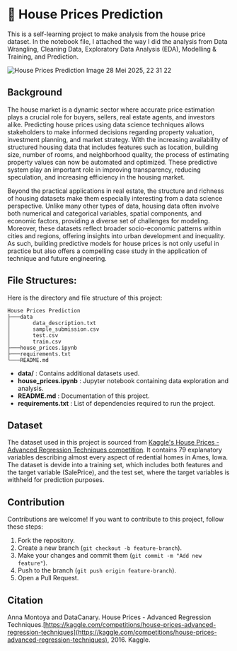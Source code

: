 # 🏡 House Prices Prediction

This is a self-learning project to make analysis from the house price dataset. In the notebook file, I attached the way I did the analysis from Data Wrangling, Cleaning Data, Exploratory Data Analysis (EDA), Modelling & Training, and Prediction.

![House Prices Prediction Image 28 Mei 2025, 22 31 22](https://github.com/user-attachments/assets/10f57844-5de0-4b9c-978f-8f7973555e53)

## Background
The house market is a dynamic sector where accurate price estimation plays a crucial role for buyers, sellers, real estate agents, and investors alike. Predicting house prices using data science techniques allows stakeholders to make informed decisions regarding property valuation, investment planning, and market strategy. With the increasing availability of structured housing data that includes features such as location, building size, number of rooms, and neighborhood quality, the process of estimating property values can now be automated and optimized. These predictive system play an important role in improving transparency, reducing speculation, and increasing efficiency in the housing market.

Beyond the practical applications in real estate, the structure and richness of housing datasets make them especially interesting from a data science perspective. Unlike many other types of data, housing data often involve both numerical and categorical variables, spatial components, and economic factors, providing a diverse set of challenges for modeling. Moreover, these datasets reflect broader socio-economic patterns within cities and regions, offering insights into urban development and inequality. As such, building predictive models for house prices is not only useful in practice but also offers a compelling case study in the application of technique and future engineering.


## File Structures:
Here is the directory and file structure of this project:
```
House Prices Prediction
├───data
│       data_description.txt
│       sample_submission.csv
│       test.csv
│       train.csv
├───house_prices.ipynb
├───requirements.txt
└───README.md

```

* **data/** : Contains additional datasets used.
* **house_prices.ipynb** : Jupyter notebook containing data exploration and analysis.
* **README.md** : Documentation of this project.
* **requirements.txt** : List of dependencies required to run the project.


## Dataset
The dataset used in this project is sourced from [Kaggle's House Prices - Advanced Regression Techniques competition](https://www.kaggle.com/competitions/house-prices-advanced-regression-techniques/overview). It contains 79 explanatory variables describing almost every aspect of redential homes in Ames, Iowa. The dataset is devide into a training set, which includes both features and the target variable (SalePrice), and the test set, where the target variables is withheld for prediction purposes.




## Contribution
Contributions are welcome! If you want to contribute to this project, follow these steps:
1. Fork the repository.
2. Create a new branch (```git checkout -b feature-branch```).
3. Make your changes and commit them (```git commit -m "Add new feature"```).
4. Push to the branch (```git push origin feature-branch```).
5. Open a Pull Request.


## Citation
Anna Montoya and DataCanary. House Prices - Advanced Regression Techniques.[https://kaggle.com/competitions/house-prices-advanced-regression-techniques](https://kaggle.com/competitions/house-prices-advanced-regression-techniques), 2016. Kaggle.

